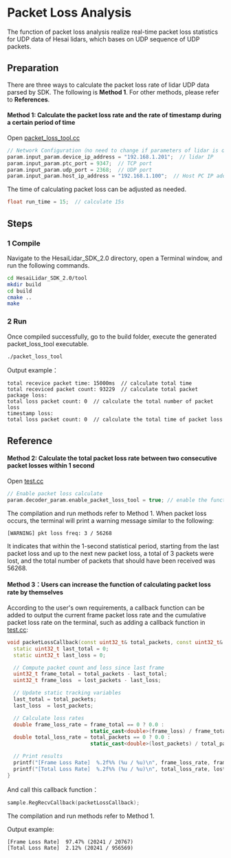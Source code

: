 # Packet Loss Analysis
The function of packet loss analysis realize real-time packet loss statistics for UDP data of Hesai lidars, which bases on UDP sequence of UDP packets. 


## Preparation
There are three ways to calculate the packet loss rate of lidar UDP data parsed by SDK. The following is **Method 1**. For other methods, please refer to **References**.

#### Method 1: Calculate the packet loss rate and the rate of timestamp during a certain period of time
Open [packet_loss_tool.cc](../tool/packet_loss_tool.cc)
```cpp
// Network Configuration（no need to change if parameters of lidar is default）
param.input_param.device_ip_address = "192.168.1.201";  // lidar IP
param.input_param.ptc_port = 9347;  // TCP port
param.input_param.udp_port = 2368;  // UDP port
param.input_param.host_ip_address = "192.168.1.100";  // Host PC IP address
```

The time of calculating packet loss can be adjusted as needed.
```cpp
float run_time = 15;  // calculate 15s
```


## Steps
### 1 Compile
Navigate to the HesaiLidar_SDK_2.0 directory, open a Terminal window, and run the following commands.
```bash
cd HesaiLidar_SDK_2.0/tool
mkdir build
cd build
cmake ..
make
```

### 2 Run
Once compiled successfully, go to the build folder, execute the generated packet_loss_tool executable.
```bash
./packet_loss_tool
```
Output example：
```log
total recevice packet time: 15000ms  // calculate total time
total receviced packet count: 93229  // calculate total packet
package loss: 
total loss packet count: 0  // calculate the total number of packet loss  
timestamp loss: 
total loss packet count: 0  // calculate the total time of packet loss 
```


## Reference
#### Method 2: Calculate the total packet loss rate between two consecutive packet losses within 1 second
Open [test.cc](../test/test.cc)
```cpp
// Enable packet loss calculate
param.decoder_param.enable_packet_loss_tool = true; // enable the function of calculating packet loss
```
The compilation and run methods refer to Method 1. When packet loss occurs, the terminal will print a warning message similar to the following:
```log
[WARNING] pkt loss freq: 3 / 56268
```
It indicates that within the 1-second statistical period, starting from the last packet loss and up to the next new packet loss, a total of 3 packets were lost, and the total number of packets that should have been received was 56268.

#### Method 3：Users can increase the function of calculating packet loss rate by themselves
According to the user's own requirements, a callback function can be added to output the current frame packet loss rate and the cumulative packet loss rate on the terminal, such as adding a callback function in [test.cc](../test/test.cc):
```cpp
void packetLossCallback(const uint32_t& total_packets, const uint32_t& lost_packets) {
  static uint32_t last_total = 0;
  static uint32_t last_loss = 0;

  // Compute packet count and loss since last frame
  uint32_t frame_total = total_packets - last_total;
  uint32_t frame_loss  = lost_packets - last_loss;

  // Update static tracking variables
  last_total = total_packets;
  last_loss  = lost_packets;

  // Calculate loss rates
  double frame_loss_rate = frame_total == 0 ? 0.0 :
                           static_cast<double>(frame_loss) / frame_total * 100.0;
  double total_loss_rate = total_packets == 0 ? 0.0 :
                           static_cast<double>(lost_packets) / total_packets * 100.0;

  // Print results
  printf("[Frame Loss Rate]  %.2f%% (%u / %u)\n", frame_loss_rate, frame_loss, frame_total);
  printf("[Total Loss Rate]  %.2f%% (%u / %u)\n", total_loss_rate, lost_packets, total_packets);
}
```
And call this callback function：
```cpp
sample.RegRecvCallback(packetLossCallback);
```
The compilation and run methods refer to Method 1.

Output example:
```log
[Frame Loss Rate]  97.47% (20241 / 20767)
[Total Loss Rate]  2.12% (20241 / 956569)
```
